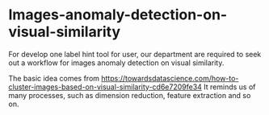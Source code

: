 # Images-anomaly-detection-on-visual-similarity
For develop one label hint tool for user, our department are required to seek out a workflow for images anomaly detection on visual similarity.

The basic idea comes from https://towardsdatascience.com/how-to-cluster-images-based-on-visual-similarity-cd6e7209fe34
It reminds us of many processes, such as dimension reduction, feature extraction and so on.
